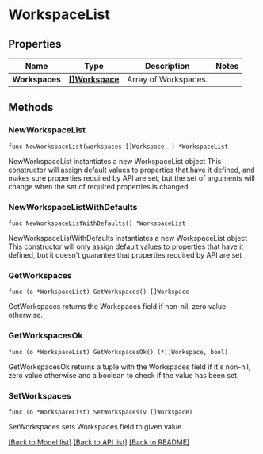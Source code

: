 # WorkspaceList

## Properties

Name | Type | Description | Notes
------------ | ------------- | ------------- | -------------
**Workspaces** | [**[]Workspace**](Workspace.md) | Array of Workspaces. | 

## Methods

### NewWorkspaceList

`func NewWorkspaceList(workspaces []Workspace, ) *WorkspaceList`

NewWorkspaceList instantiates a new WorkspaceList object
This constructor will assign default values to properties that have it defined,
and makes sure properties required by API are set, but the set of arguments
will change when the set of required properties is changed

### NewWorkspaceListWithDefaults

`func NewWorkspaceListWithDefaults() *WorkspaceList`

NewWorkspaceListWithDefaults instantiates a new WorkspaceList object
This constructor will only assign default values to properties that have it defined,
but it doesn't guarantee that properties required by API are set

### GetWorkspaces

`func (o *WorkspaceList) GetWorkspaces() []Workspace`

GetWorkspaces returns the Workspaces field if non-nil, zero value otherwise.

### GetWorkspacesOk

`func (o *WorkspaceList) GetWorkspacesOk() (*[]Workspace, bool)`

GetWorkspacesOk returns a tuple with the Workspaces field if it's non-nil, zero value otherwise
and a boolean to check if the value has been set.

### SetWorkspaces

`func (o *WorkspaceList) SetWorkspaces(v []Workspace)`

SetWorkspaces sets Workspaces field to given value.



[[Back to Model list]](../README.md#documentation-for-models) [[Back to API list]](../README.md#documentation-for-api-endpoints) [[Back to README]](../README.md)



